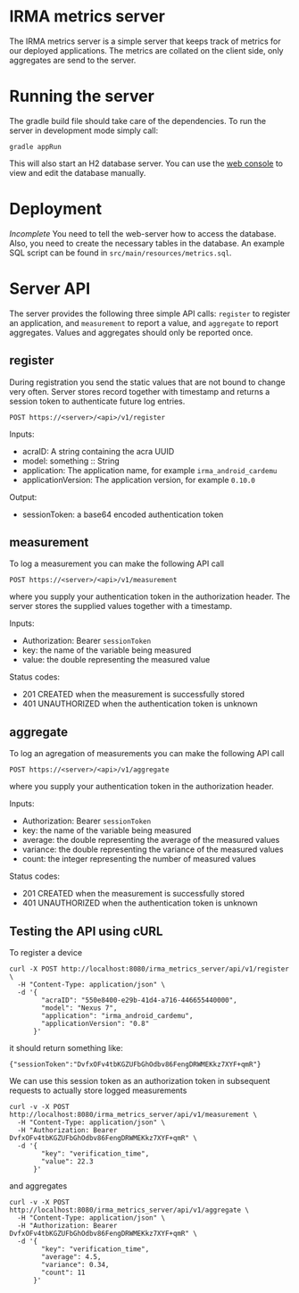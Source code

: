 # IRMA metrics server

The IRMA metrics server is a simple server that keeps track of metrics for our deployed applications. The metrics are collated on the client side, only aggregates are send to the server.

# Running the server

The gradle build file should take care of the dependencies. To run the server in development mode simply call:

    gradle appRun

This will also start an H2 database server. You can use the [web console](http://localhost:8082/) to view and edit the database manually.

# Deployment

*Incomplete* You need to tell the web-server how to access the database. Also, you need to create the necessary tables in the database. An example SQL script can be found in `src/main/resources/metrics.sql`.

# Server API

The server provides the following three simple API calls: `register` to register an application, and `measurement` to report a value, and `aggregate` to report aggregates. Values and aggregates should only be reported once.

## register

During registration you send the static values that are not bound to change very often. Server stores record together with timestamp and returns a session token to authenticate future log entries.

    POST https://<server>/<api>/v1/register

Inputs:

 * acraID: A string containing the acra UUID
 * model: something :: String
 * application: The application name, for example `irma_android_cardemu`
 * applicationVersion: The application version, for example `0.10.0`

Output:

 * sessionToken: a base64 encoded authentication token

## measurement

To log a measurement you can make the following API call

    POST https://<server>/<api>/v1/measurement

where you supply your authentication token in the authorization header. The server stores the supplied values together with a timestamp.

Inputs:

 * Authorization: Bearer `sessionToken`
 * key: the name of the variable being measured
 * value: the double representing the measured value

Status codes:

 * 201 CREATED when the measurement is successfully stored
 * 401 UNAUTHORIZED when the authentication token is unknown

## aggregate

To log an agregation of measurements you can make the following API call

    POST https://<server>/<api>/v1/aggregate

where you supply your authentication token in the authorization header.

Inputs:

 * Authorization: Bearer `sessionToken`
 * key: the name of the variable being measured
 * average: the double representing the average of the measured values
 * variance: the double representing the variance of the measured values
 * count: the integer representing the number of measured values

Status codes:

 * 201 CREATED when the measurement is successfully stored
 * 401 UNAUTHORIZED when the authentication token is unknown

## Testing the API using cURL

To register a device

    curl -X POST http://localhost:8080/irma_metrics_server/api/v1/register \
      -H "Content-Type: application/json" \
      -d '{
            "acraID": "550e8400-e29b-41d4-a716-446655440000",
            "model": "Nexus 7",
            "application": "irma_android_cardemu",
            "applicationVersion": "0.8"
          }' 

it should return something like:

    {"sessionToken":"DvfxOFv4tbKGZUFbGhOdbv86FengDRWMEKkz7XYF+qmR"}

We can use this session token as an authorization token in subsequent requests to actually store logged measurements

    curl -v -X POST http://localhost:8080/irma_metrics_server/api/v1/measurement \
      -H "Content-Type: application/json" \
      -H "Authorization: Bearer DvfxOFv4tbKGZUFbGhOdbv86FengDRWMEKkz7XYF+qmR" \
      -d '{
            "key": "verification_time",
            "value": 22.3
          }'

and aggregates
    
    curl -v -X POST http://localhost:8080/irma_metrics_server/api/v1/aggregate \
      -H "Content-Type: application/json" \
      -H "Authorization: Bearer DvfxOFv4tbKGZUFbGhOdbv86FengDRWMEKkz7XYF+qmR" \
      -d '{
            "key": "verification_time",
            "average": 4.5,
            "variance": 0.34,
            "count": 11
          }'
